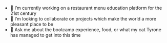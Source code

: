 
<!--
**mike-dresser/mike-dresser** is a ✨ _special_ ✨ repository because its `README.md` (this file) appears on your GitHub profile.

Here are some ideas to get you started:
- 🌱 I’m currently learning ...
- 🤔 I’m looking for help with ...
- 😄 Pronouns: ...
- 📫 How to reach me: ...
- ⚡ Fun fact: ...
-->
- 🔭 I’m currently working on a restaurant menu education platform for the 21st century
- 👯 I’m looking to collaborate on projects which make the world a more pleasant place to be
- 💬 Ask me about the bootcamp experience, food, or what my cat Tyrone has managed to get into this time

